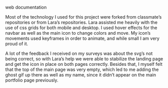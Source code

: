 web documentation

Most of the technology I used for this project were forked from classmate’s repositories or from Lara’s repositories. Lara assisted me heavily with the use of css grids for both mobile and desktop. I used hover effects for the navbar as well as the main icon to change colors and move. My icon’s movements used keyframes in order to animate, and while small I am very proud of it. 

A lot of the feedback I received on my surveys was about the svg’s not being correct, so with Lara’s help we were able to stabilize the landing page and get the icon in place on both pages correctly. Besides that, I myself felt that the top of the main page was very empty, which led to me adding the ghost gif up there as well as my name, since it didn’t appear on the main portfolio page previously. 

